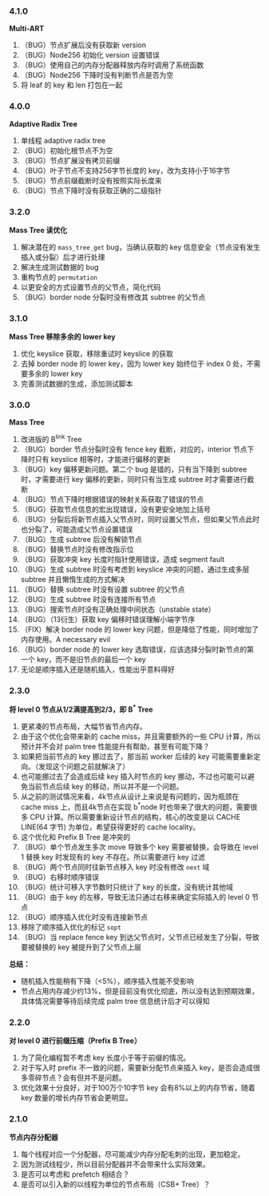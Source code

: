 ### 4.1.0

**Multi-ART**

1. （BUG）节点扩展后没有获取新 version
2. （BUG）Node256 初始化 version 设置错误
3. （BUG）使用自己的内存分配器释放内存时调用了系统函数
4. （BUG）Node256 下降时没有判断节点是否为空
5. 将 leaf 的 key 和 len 打包在一起



### 4.0.0

**Adaptive Radix Tree**

1. 单线程 adaptive radix tree
2. （BUG）初始化根节点不为空
3. （BUG）节点扩展没有拷贝前缀
4. （BUG）叶子节点不支持256字节长度的 key，改为支持小于16字节
5. （BUG）节点前缀截断时没有按照实际长度来
6. （BUG）节点下降时没有获取正确的二级指针



### 3.2.0

**Mass Tree 读优化**

1. 解决潜在的 `mass_tree_get` bug，当确认获取的 key 信息安全（节点没有发生插入或分裂）后才进行处理
2. 解决生成测试数据的 bug
3. 重构节点的 `permutation`
4. 以更安全的方式设置节点的父节点，简化代码
5. （BUG）border node 分裂时没有修改其 subtree 的父节点



### 3.1.0

**Mass Tree 移除多余的 lower key**

1. 优化 keyslice 获取，移除重试时 keyslice 的获取
2. 去掉 border node 的 lower key，因为 lower key 始终位于 index 0 处，不需要多余的 lower key
3. 完善测试数据的生成，添加测试脚本



### 3.0.0

**Mass Tree**

1. 改进版的 B<sup>link</sup> Tree
2. （BUG）border 节点分裂时没有 fence key 截断，对应的，interior 节点下降时只有 keyslice 相等时，才能进行偏移的更新
3. （BUG）key 偏移更新问题。第二个 bug 是错的，只有当下降到 subtree 时，才需要进行 key 偏移的更新，同时只有当生成 subtree 时才需要进行截断
4. （BUG）节点下降时根据错误的映射关系获取了错误的节点
5. （BUG）获取节点信息的宏出现错误，没有更安全地加上括号
6. （BUG）分裂后将新节点插入父节点时，同时设置父节点，但如果父节点此时也分裂了，可能造成父节点设置错误
7. （BUG）生成 subtree 后没有解锁节点
8. （BUG）替换节点时没有修改指示位
9. （BUG）获取冲突 key 长度时指针使用错误，造成 segment fault
10. （BUG）生成 subtree 时没有考虑到 keyslice 冲突的问题，通过生成多层 subtree 并且懒惰生成的方式解决
11. （BUG）替换 subtree 时没有设置 subtree 的父节点
12. （BUG）生成 subtree 时没有连接所有节点
13. （BUG）搜索节点时没有正确处理中间状态（unstable state）
14. （BUG）（13衍生）获取 key 偏移时错误理解小端字节序
15. （FIX）解决 border node 的 lower key 问题，但是降低了性能，同时增加了内存使用。A necessary evil
16. （BUG）border node 的 lower key 选取错误，应该选择分裂时新节点的第一个 key，而不是旧节点的最后一个 key
17. 无论是顺序插入还是随机插入，性能出乎意料得好



### 2.3.0

**将 level 0 节点从1/2满提高到2/3，即 B<sup>*</sup> Tree**
1. 更紧凑的节点布局，大幅节省节点内存。
2. 由于这个优化会带来新的 cache miss，并且需要额外的一些 CPU 计算，所以预计并不会对 palm tree 性能提升有帮助，甚至有可能下降？
3. 如果把当前节点的 key 挪过去了，那当前 worker 后续的 key 可能需要重新定向。（发现这个问题之前就解决了）
4. 也可能挪过去了会造成后续 key 插入时节点的 key 挪动，不过也可能可以避免当前节点后续 key 的移动，所以并不是一个问题。
5. 从之前的测试情况来看，4k节点从设计上来说是有问题的，因为瓶颈在 cache miss 上，而且4k节点在实现 b<sup>*</sup>node 时也带来了很大的问题，需要很多 CPU 计算。所以需要重新设计节点的结构，核心的改变是以 CACHE LINE(64 字节) 为单位，希望获得更好的 cache locality。
6. 这个优化和 Prefix B Tree 是冲突的
7. （BUG）单个节点发生多次 move 导致多个 key 需要被替换，会导致在 level 1 替换 key 时发现有的 key 不存在。所以需要进行 key 过滤
8. （BUG）两个节点同时往新节点移入 key 时没有修改 `next` 域
9. （BUG）右移时顺序错误
10. （BUG）统计可移入字节数时只统计了 key 的长度，没有统计其他域
11. （BUG）由于 key 的左移，导致无法只通过右移来确定实际插入的 level 0 节点
12. （BUG）顺序插入优化时没有连接新节点
13. 移除了顺序插入优化的标记 `sopt`
14. （BUG）当 replace fence key 到达父节点时，父节点已经发生了分裂，导致要被替换的 key 被提升到了父节点上层

**总结：**

* 随机插入性能稍有下降（<5%），顺序插入性能不受影响
* 节点占用内存减少约13%，但是目前没有优化彻底，所以没有达到预期效果，具体情况需要等待后续完成 palm tree 信息统计后才可以得知


### 2.2.0

**对 level 0 进行前缀压缩（Prefix B Tree）**

1. 为了简化编程暂不考虑 key 长度小于等于前缀的情况。
2. 对于写入时 prefix 不一致的问题，需要新分配节点来插入 key，是否会造成很多零碎节点？会有但并不是问题。
3. 优化效果十分良好，对于100万个10字节 key 会有8%以上的内存节省，随着 key 数量的增长内存节省会更明显。



### 2.1.0

**节点内存分配器**

1. 每个线程对应一个分配器，尽可能减少内存分配毛刺的出现，更加稳定。
2. 因为测试线程少，所以目前分配器并不会带来什么实际效果。
3. 是否可以考虑和 prefetch 相结合？
4. 是否可以引入新的以线程为单位的节点布局（CSB+ Tree）？
